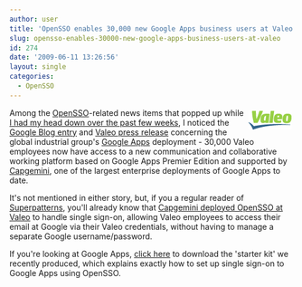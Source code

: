 ```yaml
---
author: user
title: 'OpenSSO enables 30,000 new Google Apps business users at Valeo'
slug: opensso-enables-30000-new-google-apps-business-users-at-valeo
id: 274
date: '2009-06-11 13:26:56'
layout: single
categories:
  - OpenSSO
---
```


<span style="margin: 5px; float: right;">[![](images/entete_logo.gif)](http://www.valeo.com/en/press-releases/details.html?id=100)</span>

Among the [OpenSSO](http://opensso.org/)-related news items that popped up while [I had my head down over the past few weeks](back-after-javaone-2009), I noticed the [Google Blog entry](http://googleblog.blogspot.com/2009/05/30000-new-google-apps-business-users-at.html) and [Valeo press release](http://www.valeo.com/en/press-releases/details.html?id=100) concerning the global industrial group's [Google Apps](http://www.google.com/apps/intl/en/business/index.html) deployment - 30,000 Valeo employees now have access to a new communication and collaborative working platform based on Google Apps Premier Edition and supported by [Capgemini](http://www.capgemini.com/), one of the largest enterprise deployments of Google Apps to date.

It's not mentioned in either story, but, if you a regular reader of [Superpatterns](http://blog.superpat.com/), you'll already know that [Capgemini deployed OpenSSO at Valeo](opensso-deployments-around-europe) to handle single sign-on, allowing Valeo employees to access their email at Google via their Valeo credentials, without having to manage a separate Google username/password.

If you're looking at Google Apps, [click here](http://www.sun.com/offers/details/google_apps_opensso.xml) to download the 'starter kit' we recently produced, which explains exactly how to set up single sign-on to Google Apps using OpenSSO.